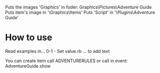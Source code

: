 Puts the images 'Graphics' in foder: Graphics\Pictures\Adventure Guide
Puts item's image in '\Graphics\Items'
Puts 'Script' in '\Plugins\Adventure Guide'

# How to use
Read examples in...
	0-1 - Set value.rb
... to add text

You can create item call ADVENTURERULES or call in event: AdventureGuide.show

